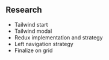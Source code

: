 ## Research
- Tailwind start
- Tailwind modal
- Redux implementation and strategy
- Left navigation strategy
- Finalize on grid
